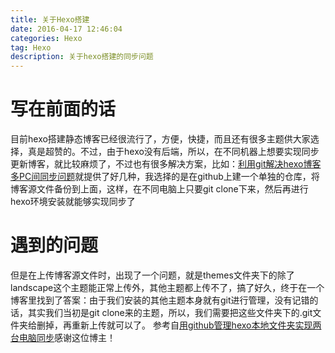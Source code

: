 ```yaml
---
title: 关于Hexo搭建
date: 2016-04-17 12:46:04
categories: Hexo
tag: Hexo 
description: 关于hexo搭建的同步问题
---
```


# 写在前面的话
目前hexo搭建静态博客已经很流行了，方便，快捷，而且还有很多主题供大家选择，真是超赞的。不过，由于hexo没有后端，所以，在不同机器上想要实现同步更新博客，就比较麻烦了，不过也有很多解决方案，比如：[利用git解决hexo博客多PC间同步问题](http://chitanda.me/2015/06/18/hexo-sync-in-multiple-pc/)就提供了好几种，我选择的是在github上建一个单独的仓库，将博客源文件备份到上面，这样，在不同电脑上只要git clone下来，然后再进行hexo环境安装就能够实现同步了

# 遇到的问题
但是在上传博客源文件时，出现了一个问题，就是themes文件夹下的除了landscape这个主题能正常上传外，其他主题都上传不了，搞了好久，终于在一个博客里找到了答案：由于我们安装的其他主题本身就有git进行管理，没有记错的话，其实我们当初是git clone来的主题，所以，我们需要把这些文件夹下的.git文件夹给删掉，再重新上传就可以了。
参考自[用github管理hexo本地文件夹实现两台电脑同步](http://youthyblog.com/2014/06/28/%E4%BD%BF%E7%94%A8github%E7%AE%A1%E7%90%86hexo%E6%9C%AC%E5%9C%B0%E6%96%87%E4%BB%B6/)感谢这位博主！